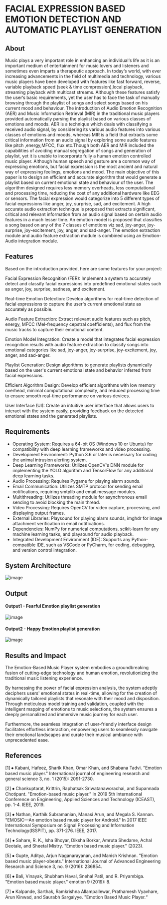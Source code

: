 # FACIAL EXPRESSION BASED EMOTION DETECTION AND AUTOMATIC PLAYLIST GENERATION

## About
Music plays a very important role in enhancing an individual‘s life as it is an important
medium of entertainment for music lovers and listeners and sometimes even imparts a
therapeutic approach. In today‘s world, with ever increasing advancements in the field
of multimedia and technology, various music players have been developed with
features like fast forward, reverse, variable playback speed (seek & time
compression),local playback, streaming playback with multicast streams. Although
these features satisfy the user‘s basic requirements, yet the user has to face the task of
manually browsing through the playlist of songs and select songs based on his current
mood and behaviour. The introduction of Audio Emotion Recognition (AER) and Music
Information Retrieval (MIR) in the traditional music players provided automatically
parsing the playlist based on various classes of emotions and moods. AER is a technique which deals with classifying a received audio signal, by considering
its various audio features into various classes of emotions and moods, whereas MIR is
a field that extracts some critical information from an audio signal by exploring some
audio features like pitch ,energy,MFCC, flux etc.Though both AER and MIR included the
capabilities of avoiding manual segregation of songs and generation of playlist, yet it is
unable to incorporate fully a human emotion controlled music player. Although human
speech and gesture are a common way of expressing emotions, but facial expression is
the most ancient and natural way of expressing feelings, emotions and mood. The main objective of this paper is to design an efficient and accurate algorithm that
would generate a playlist based on current emotional state and behaviour of the user. The algorithm designed requires less memory overheads, less computational and
processing time, reducing the cost of any additional hardware like EEG or sensors. The facial expression would categorize into 5 different types of facial expressions like
anger, joy, surprise, sad, and excitement. A high accurate audio extraction technique is
proposed that extracts significant, critical and relevant information from an audio
signal based on certain audio features in a much lesser time. An emotion model is proposed that classifies a song based on any of the 7 classes of
emotions viz sad, joy-anger, joy-surprise, joy-excitement, joy, anger, and sad-anger. The emotion extraction module and audio feature extraction module is combined
using an Emotion-Audio integration module.


## Features

Based on the introduction provided, here are some features for your project:

Facial Expression Recognition (FER):
Implement a system to accurately detect and classify facial expressions into predefined emotional states such as anger, joy, surprise, sadness, and excitement.

Real-time Emotion Detection:
Develop algorithms for real-time detection of facial expressions to capture the user's current emotional state as accurately as possible.

Audio Feature Extraction:
Extract relevant audio features such as pitch, energy, MFCC (Mel-frequency cepstral coefficients), and flux from the music tracks to capture their emotional content.

Emotion Model Integration:
Create a model that integrates facial expression recognition results with audio feature extraction to classify songs into emotional categories like sad, joy-anger, joy-surprise, joy-excitement, joy, anger, and sad-anger.

Playlist Generation:
Design algorithms to generate playlists dynamically based on the user's current emotional state and behavior inferred from facial expressions.

Efficient Algorithm Design:
Develop efficient algorithms with low memory overhead, minimal computational complexity, and reduced processing time to ensure smooth real-time performance on various devices.

User Interface (UI):
Create an intuitive user interface that allows users to interact with the system easily, providing feedback on the detected emotional states and the generated playlists.

## Requirements
* Operating System: Requires a 64-bit OS (Windows 10 or Ubuntu) for compatibility with deep learning frameworks and video processing.
* Development Environment: Python 3.6 or later is necessary for coding the animal intrusion alerting system.
* Deep Learning Frameworks: Utilizes OpenCV's DNN module for implementing the YOLO algorithm and TensorFlow for any additional deep learning tasks.
* Audio Processing: Requires Pygame for playing alarm sounds.
* Email Communication: Utilizes SMTP protocol for sending email notifications, requiring smtplib and email.message modules.
* Multithreading: Utilizes threading module for asynchronous email sending to avoid blocking the main thread.
* Video Processing: Requires OpenCV for video capture, processing, and displaying output frames.
* External Libraries: Playsound for playing alarm sounds, imghdr for image attachment verification in email notifications.
* Dependencies: NumPy for numerical computations, scikit-learn for any machine learning tasks, and playsound for audio playback.
* Integrated Development Environment (IDE): Supports any Python-compatible IDE, such as VSCode or PyCharm, for coding, debugging, and version control integration.

## System Architecture
<!--Embed the system architecture diagram as shown below-->

![image](https://github.com/Saran408/Playlist-Generation/assets/75235427/2ecbe41b-8ee6-4473-b214-2830be2d5c6e)



## Output

#### Output1 - Fearful Emotion playlist generation

![image](https://github.com/Saran408/Playlist-Generation/assets/75235427/92b9eb3e-5c61-49f9-813b-320d3fdbeea6)




#### Output2 - Happy Emotion playlist generation

![image](https://github.com/Saran408/Playlist-Generation/assets/75235427/c6ceaced-9454-445f-a597-3c37e00514c1)




## Results and Impact
The Emotion-Based Music Player system embodies a groundbreaking fusion of cutting-edge technology and human emotion, revolutionizing the traditional music listening experience. 

By harnessing the power of facial expression analysis, the
system adeptly deciphers users' emotional states in real-time, allowing for the creation
of dynamically tailored playlists that resonate with their mood and disposition. Through
meticulous model training and validation, coupled with the intelligent mapping of
emotions to music selections, the system ensures a deeply personalized and immersive
music journey for each user. 

Furthermore, the seamless integration of user-friendly
interface design facilitates effortless interaction, empowering users to seamlessly
navigate their emotional landscapes and curate their musical ambiance with
unprecedented ease.

## References
[1] ⦁ Kabani, Hafeez, Sharik Khan, Omar Khan, and Shabana Tadvi. "Emotion based music player." International journal of engineering research and general science 3, no. 1 (2015): 2091-2730.

[2] ⦁ Chankuptarat, Krittrin, Raphatsak Sriwatanaworachai, and Supannada Chotipant. "Emotion-based music player." In 2019 5th International Conference on
Engineering, Applied Sciences and Technology (ICEAST), pp. 1-4. IEEE, 2019.

[3] ⦁ Nathan, Karthik Subramanian, Manasi Arun, and Megala S. Kannan. "EMOSIC—An emotion based music player for Android." In 2017 IEEE International Symposium on Signal Processing and Information Technology(ISSPIT), pp. 371-276. IEEE, 2017.

[4] ⦁ Sahare, R. K., Isha Bhoyar, Diksha Borkar, Amruta Shedame, Achal Deotale, and Sheetal Mistry. "Emotion based music player." (2023). 

[5] ⦁ Gupte, Aditya, Arjun Naganarayanan, and Manish Krishnan. "Emotion based music player-xbeats." International Journal of Advanced Engineering Research and Science 3, no. 9 (2016): 236854.

[6] ⦁ Bali, Vinayak, Shubham Haval, Snehal Patil, and R. Priyambiga. "Emotion based music player." emotion 9 (2019): 8.

[7] ⦁ Kalpande, Sarthak, Ramkrishna Allampallewar, Prathamesh Vyavhare, Arun
Kinwad, and Saurabh Sargaiyye. "Emotion Based Music Player.“
